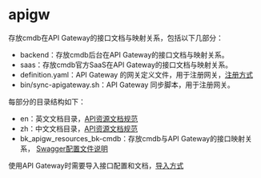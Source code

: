 # apigw

存放cmdb在API Gateway的接口文档与映射关系，包括以下几部分：
- backend：存放cmdb后台在API Gateway的接口文档与映射关系。
- saas：存放cmdb官方SaaS在API Gateway的接口文档与映射关系。
- definition.yaml：API Gateway 的网关定义文件，用于注册网关，[注册方式](https://github.com/TencentBlueKing/bkpaas-python-sdk/blob/master/sdks/apigw-manager/docs/sync-apigateway-with-docker.md)
- bin/sync-apigateway.sh：API Gateway 同步脚本，用于注册网关。

每部分的目录结构如下：

- en：英文文档目录，[API资源文档规范](https://bk.tencent.com/docs/markdown/ZH/APIGateway/1.10/UserGuide/apigateway/reference/api-doc-specification.md)
- zh：中文文档目录，[API资源文档规范](https://bk.tencent.com/docs/markdown/ZH/APIGateway/1.10/UserGuide/apigateway/reference/api-doc-specification.md)
- bk_apigw_resources_bk-cmdb：存放cmdb与API Gateway的接口映射关系， [Swagger配置文件说明](https://bk.tencent.com/docs/markdown/ZH/APIGateway/1.10/UserGuide/apigateway/reference/swagger.md)

使用API Gateway时需要导入接口配置和文档，[导入方式](https://bk.tencent.com/docs/markdown/ZH/APIGateway/1.10/UserGuide/apigateway/howto/import-resource-docs.md)
